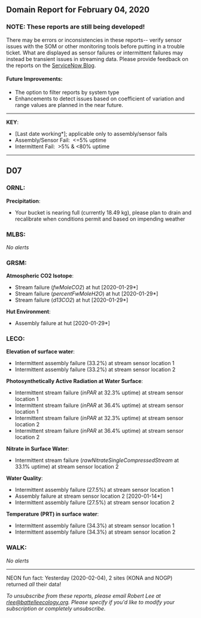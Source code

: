 ## Domain Report for February 04, 2020


### NOTE: These reports are still being developed!
There may be errors or inconsistencies in these reports-- verify sensor issues with the SOM or other monitoring tools before putting in a trouble ticket. What are displayed as sensor failures or intermittent failures may instead be transient issues in streaming data.
Please provide feedback on the reports on the [ServiceNow Blog](https://neon.service-now.com/community?id=community_blog&sys_id=9b4fbe8adbed734017ecf9041d9619be).

#### Future Improvements: 
 - The option to filter reports by system type 
 - Enhancements to detect issues based on coefficient of variation and range values are planned in the near future.

***

**KEY**:

 - [Last date working*]; applicable only to assembly/sensor fails
 - Assembly/Sensor Fail:&nbsp;&nbsp;<=5% uptime
 - Intermittent Fail:&nbsp;&nbsp;>5% & <80% uptime

***
## D07

### ORNL:

**Precipitation**:
 - Your bucket is nearing full (currently 18.49 kg), please plan to drain and recalibrate when conditions permit and based on impending weather

### MLBS:

_No alerts_

### GRSM:

**Atmospheric CO2 Isotope**:
 - Stream failure (_fwMoleCO2_) at hut [2020-01-29*]
 - Stream failure (_percentFwMoleH2O_) at hut [2020-01-29*]
 - Stream failure (_d13CO2_) at hut [2020-01-29*]

**Hut Environment**:
 - Assembly failure at hut [2020-01-29*]

### LECO:

**Elevation of surface water**:
 - Intermittent assembly failure (33.2%) at stream sensor location 1
 - Intermittent assembly failure (33.2%) at stream sensor location 2

**Photosynthetically Active Radiation at Water Surface**:
 - Intermittent stream failure (_inPAR_ at 32.3% uptime) at stream sensor location 1
 - Intermittent stream failure (_inPAR_ at 36.4% uptime) at stream sensor location 1
 - Intermittent stream failure (_inPAR_ at 32.3% uptime) at stream sensor location 2
 - Intermittent stream failure (_inPAR_ at 36.4% uptime) at stream sensor location 2

**Nitrate in Surface Water**:
 - Intermittent stream failure (_rawNitrateSingleCompressedStream_ at 33.1% uptime) at stream sensor location 2

**Water Quality**:
 - Intermittent assembly failure (27.5%) at stream sensor location 1
 - Assembly failure at stream sensor location 2 [2020-01-14*]
 - Intermittent assembly failure (27.5%) at stream sensor location 2

**Temperature (PRT) in surface water**:
 - Intermittent assembly failure (34.3%) at stream sensor location 1
 - Intermittent assembly failure (34.3%) at stream sensor location 2

### WALK:

_No alerts_

***
NEON fun fact: Yesterday (2020-02-04), 2 sites (KONA and NOGP) returned _all_ their data!

_To unsubscribe from these reports, please email Robert Lee at rlee@battelleecology.org. Please specify if you'd like to modify your subscription or completely unsubscribe._
